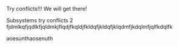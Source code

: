 
Try conflicts!!! We will get there!

Subsystems
try conflicts 2
fjdmlkqfjqdlkfjqldmkjflqdjfkqldjfkldqfjkldqfjklqdmfjkdqlmfjqlfkdqlfk

aoesunthaosenuth
